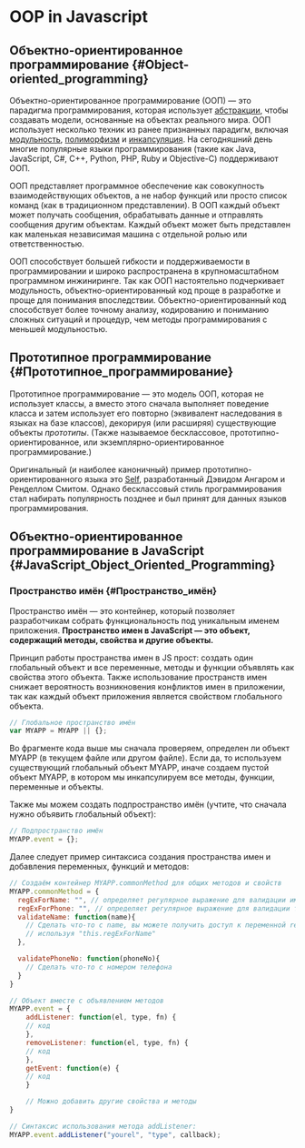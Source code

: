 # OOP in Javascript

## Объектно-ориентированное программирование {#Object-oriented_programming}

Объектно-ориентированное программирование \(ООП\) — это парадигма программирования, которая использует [абстракции](https://developer.mozilla.org/ru/docs/Glossary/абстракции), чтобы создавать модели, основанные на объектах реального мира. ООП использует несколько техник из ранее признанных парадигм, включая [модульность](https://developer.mozilla.org/ru/docs/Glossary/модульность), [полиморфизм](https://developer.mozilla.org/ru/docs/Glossary/полиморфизм) и [инкапсуляция](https://developer.mozilla.org/ru/docs/Glossary/инкапсуляция). На сегодняшний день многие популярные языки программирования \(такие как Java, JavaScript, C\#, C++, Python, PHP, Ruby и Objective-C\) поддерживают ООП.

ООП представляет программное обеспечение как совокупность взаимодействующих объектов, а не набор функций или просто список команд \(как в традиционном представлении\). В ООП каждый объект может получать сообщения, обрабатывать данные и отправлять сообщения другим объектам. Каждый объект может быть представлен как маленькая независимая машина с отдельной ролью или ответственностью.

ООП способствует большей гибкости и поддерживаемости в программировании и широко распространена в крупномасштабном программном инжиниринге. Так как ООП настоятельно подчеркивает модульность, объектно-ориентированный код проще в разработке и проще для понимания впоследствии. Объектно-ориентированный код способствует более точному анализу, кодированию и пониманию сложных ситуаций и процедур, чем методы программирования с меньшей модульностью.

## Прототипное программирование {#Прототипное_программирование}

Прототипное программирование — это модель ООП, которая не использует классы, а вместо этого сначала выполняет поведение класса и затем использует его повторно \(эквивалент наследования в языках на базе классов\), декорируя \(или расширяя\) существующие объекты _прототипы_. \(Также называемое бесклассовое, прототипно-ориентированное, или экземплярно-ориентированное программирование.\)

Оригинальный \(и наиболее каноничный\) пример прототипно-ориентированного языка это [Self](https://ru.wikipedia.org/wiki/Self%20%28programming%20language%29), разработанный Дэвидом Ангаром и Ренделлом Смитом. Однако бесклассовый стиль программирования стал набирать популярность позднее и был принят для данных языков программирования.

## Объектно-ориентированное программирование в JavaScript {#JavaScript_Object_Oriented_Programming}

### Пространство имён {#Пространство_имён}

Пространство имён — это контейнер, который позволяет разработчикам собрать функциональность под уникальным именем приложения. **Пространство имен в JavaScript — это объект, содержащий методы, свойства и другие объекты.**

Принцип работы пространства имен в JS прост: создать один глобальный объект и все переменные, методы и функции объявлять как свойства этого объекта. Также использование пространств имен снижает вероятность возникновения конфликтов имен в приложении, так как каждый объект приложения является свойством глобального объекта.

```javascript
// Глобальное пространство имён
var MYAPP = MYAPP || {};
```

Во фрагменте кода выше мы сначала проверяем, определен ли объект MYAPP \(в текущем файле или другом файле\). Если да, то используем существующий глобальный объект MYAPP, иначе создаем пустой объект MYAPP, в котором мы инкапсулируем все методы, функции, переменные и объекты.

Также мы можем создать подпространство имён \(учтите, что сначала нужно объявить глобальный объект\):

```javascript
// Подпространство имён
MYAPP.event = {};
```

Далее следует пример синтаксиса создания пространства имен и добавления переменных, функций и методов:

```javascript
// Создаём контейнер MYAPP.commonMethod для общих методов и свойств
MYAPP.commonMethod = {
  regExForName: "", // определяет регулярное выражение для валидации имени
  regExForPhone: "", // определяет регулярное выражение для валидации телефона
  validateName: function(name){
    // Сделать что-то с name, вы можете получить доступ к переменной regExForName
    // используя "this.regExForName"
  },

  validatePhoneNo: function(phoneNo){
    // Сделать что-то с номером телефона
  }
}

// Объект вместе с объявлением методов
MYAPP.event = {
    addListener: function(el, type, fn) {
    // код
    },
    removeListener: function(el, type, fn) {
    // код
    },
    getEvent: function(e) {
    // код
    }

    // Можно добавить другие свойства и методы
}

// Синтаксис использования метода addListener:
MYAPP.event.addListener("yourel", "type", callback);
```

